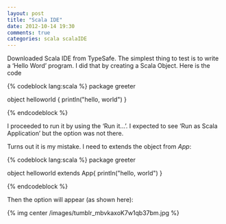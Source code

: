 ```yaml
---
layout: post
title: "Scala IDE"
date: 2012-10-14 19:30
comments: true
categories: scala scalaIDE
---
```


Downloaded Scala IDE from TypeSafe. The simplest thing to test is to write a ‘Hello Word’ program. I did that by creating a Scala Object. Here is the code

{% codeblock lang:scala %}
package greeter

object helloworld {
    println("hello, world")
}

{% endcodeblock %}


I proceeded to run it by using the ‘Run it…’. I expected to see ‘Run as Scala Application’ but the option was not there.


Turns out it is my mistake. I need to extends the object from *App*:

{% codeblock lang:scala %}
package greeter

object helloworld extends App{
    println("hello, world")
}

{% endcodeblock %}



Then the option will appear (as shown here):

{% img center /images/tumblr_mbvkaxoK7w1qb37bm.jpg %}
